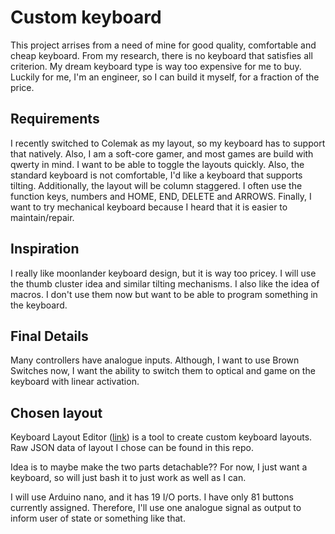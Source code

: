 # Custom keyboard
This project arrises from a need of mine for good quality, comfortable and
cheap keyboard. From my research, there is no keyboard that satisfies all
criterion. My dream keyboard type is way too expensive for me to buy. Luckily
for me, I'm an engineer, so I can build it myself, for a fraction of the price.

## Requirements
I recently switched to Colemak as my layout, so my keyboard has to support that
natively. Also, I am a soft-core gamer, and most games are build with qwerty in
mind. I want to be able to toggle the layouts quickly. Also, the standard
keyboard is not comfortable, I'd like a keyboard that supports tilting. Additionally,
the layout will be column staggered. I often use the function keys, numbers
and HOME, END, DELETE and ARROWS. Finally, I want to try mechanical keyboard
because I heard that it is easier to maintain/repair.

## Inspiration
I really like moonlander keyboard design, but it is way too pricey. I will use
the thumb cluster idea and similar tilting mechanisms. I also like the idea of
macros. I don't use them now but want to be able to program something in the
keyboard.

## Final Details
Many controllers have analogue inputs. Although, I want to use Brown Switches
now, I want the ability to switch them to optical and game on the keyboard with
linear activation.

## Chosen layout
Keyboard Layout Editor ([link](http://www.keyboard-layout-editor.com/#/)) is a
tool to create custom keyboard layouts. Raw JSON data of layout I chose can be
found in this repo.

Idea is to maybe make the two parts detachable?? For now, I just want a
keyboard, so will just bash it to just work as well as I can. 

I will use Arduino nano, and it has 19 I/O ports. I have only 81 buttons
currently assigned. Therefore, I'll use one analogue signal as output to inform
user of state or something like that.
